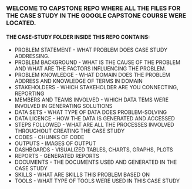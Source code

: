 <H3>WELCOME TO CAPSTONE REPO WHERE ALL THE FILES FOR THE CASE STUDY IN THE GOOGLE CAPSTONE COURSE WERE LOCATED. </H3>
<H4> THE CASE-STUDY FOLDER INSIDE THIS REPO CONTAINS: </H4>
<ul>
<li> PROBLEM STATEMENT - WHAT PROBLEM DOES CASE STUDY ADDRESSING. </li>
<li> PROBLEM BACKGROUND - WHAT IS THE CAUSE OF THE PROBLEM AND WHAT ARE THE FACTORS INFLUENCING THE PROBLEM.</li>
<li> PROBLEM KNOWLEDGE - WHAT DOMAIN DOES THE PROBLEM ADDRESS AND KNOWLEDGE OF TERMS IN DOMAIN </li>
<li> STAKEHOLDERS - WHICH STAKEHOLDER ARE YOU CONNECTING, REPORTING </li>
<li> MEMBERS AND TEAMS INVOLVED - WHICH DATA TEMS WERE INVOLVED IN GENERATING SOLUTIONS </li>
<li> DATA SETS - WHAT TYPE OF DATA DOES PROBLEM-SOLVING </li>
<li> DATA LICENCE - HOW THE DATA IS GENERATED AND ACCESSED </li>
<li> STEPS FOLLOWED - WHAT ARE ALL THE PROCESSES INVOLVED THROUGHOUT CREATING THE CASE STUDY </li>
<li> CODES - CHUNKS OF CODE </li>
<li> OUTPUTS - IMAGES OF OUTPUT </li>
<li> DASHBOARDS - VISUALIZED TABLES, CHARTS, GRAPHS, PLOTS </li>
<li> REPORTS - GENERATED REPORTS </li>
<li> DOCUMENTS - THE DOCUMENTS USED AND GENERATED IN THE CASE STUDY </li>
<li> SKILLS - WHAT ARE SKILLS THIS PROBLEM BASED ON </li>
<li> TOOLS - WHAT TYPE OF TOOLS WERE USED IN THIS CASE STUDY</li>
</ul>

